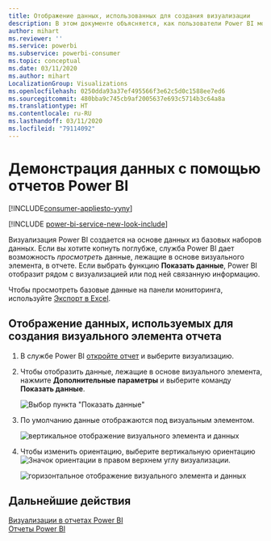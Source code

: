 ```yaml
---
title: Отображение данных, использованных для создания визуализации
description: В этом документе объясняется, как пользователи Power BI могут "видеть" данные, используемые для создания визуализации.
author: mihart
ms.reviewer: ''
ms.service: powerbi
ms.subservice: powerbi-consumer
ms.topic: conceptual
ms.date: 03/11/2020
ms.author: mihart
LocalizationGroup: Visualizations
ms.openlocfilehash: 0250dda93a37ef495566f3e62c5d0c1588ee7ed6
ms.sourcegitcommit: 480bba9c745cb9af2005637e693c5714b3c64a8a
ms.translationtype: HT
ms.contentlocale: ru-RU
ms.lasthandoff: 03/11/2020
ms.locfileid: "79114092"
---
```

# <a name="show-data-with-power-bi-reports"></a>Демонстрация данных с помощью отчетов Power BI

[!INCLUDE[consumer-appliesto-yyny](../includes/consumer-appliesto-yyny.md)]

[!INCLUDE [power-bi-service-new-look-include](../includes/power-bi-service-new-look-include.md)]

Визуализация Power BI создается на основе данных из базовых наборов данных. Если вы хотите копнуть поглубже, служба Power BI дает возможность *просмотреть* данные, лежащие в основе визуального элемента, в отчете. Если выбрать функцию **Показать данные**, Power BI отобразит рядом с визуализацией или под ней связанную информацию.

Чтобы просмотреть базовые данные на панели мониторинга, используйте [Экспорт в Excel](end-user-export.md).

## <a name="show-the-data-being-used-to-create-a-report-visual"></a>Отображение данных, используемых для создания визуального элемента отчета
1. В службе Power BI [откройте отчет](end-user-report-open.md) и выберите визуализацию.  
2. Чтобы отобразить данные, лежащие в основе визуального элемента, нажмите **Дополнительные параметры** и выберите команду **Показать данные**.
   
   ![Выбор пункта "Показать данные"](./media/end-user-show-data/power-bi-explore-show-data-newer.png)
3. По умолчанию данные отображаются под визуальным элементом.
   
   ![вертикальное отображение визуального элемента и данных](./media/end-user-show-data/power-bi-show-data-new.png)

4. Чтобы изменить ориентацию, выберите вертикальную ориентацию ![Значок ориентации](media/end-user-show-data/power-bi-vertical-icon-new.png) в правом верхнем углу визуализации.
   
   ![горизонтальное отображение визуального элемента и данных](./media/end-user-show-data/power-bi-show-data-rotate.png)

## <a name="next-steps"></a>Дальнейшие действия
[Визуализации в отчетах Power BI](../visuals/power-bi-report-visualizations.md)    
[Отчеты Power BI](end-user-reports.md)    
